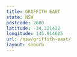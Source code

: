 ```yaml
---
title: GRIFFITH EAST
state: NSW
postcode: 2680
latitude: -34.321422
longitude: 145.914625
url: /nsw/griffith-east/
layout: suburb
---
```

